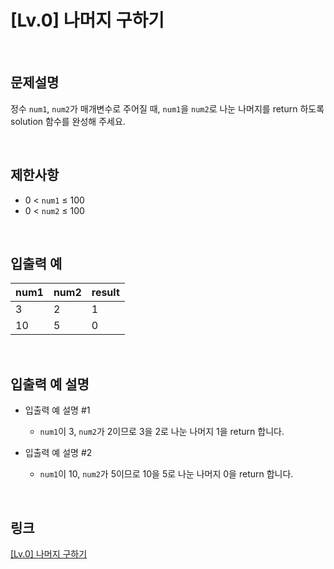 # [Lv.0] 나머지 구하기

<br>

## 문제설명
정수 `num1`, `num2`가 매개변수로 주어질 때, `num1`을 `num2`로 나눈 나머지를 return 하도록 solution 함수를 완성해 주세요.

<br>

## 제한사항
- 0 < `num1` ≤ 100
- 0 < `num2` ≤ 100

<br>

## 입출력 예
| num1 | num2 | result |
|---|---|---|
| 3 | 2 | 1 |
| 10 | 5 | 0 |

<br>

## 입출력 예 설명
- 입출력 예 설명 #1
    - `num1`이 3, `num2`가 2이므로 3을 2로 나눈 나머지 1을 return 합니다.

- 입출력 예 설명 #2
    - `num1`이 10, `num2`가 5이므로 10을 5로 나눈 나머지 0을 return 합니다.

<br>

## 링크
[[Lv.0] 나머지 구하기](https://school.programmers.co.kr/learn/courses/30/lessons/120810)
